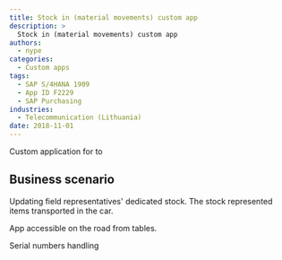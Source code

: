 ```yaml
---
title: Stock in (material movements) custom app
description: >
  Stock in (material movements) custom app
authors:
  - nype
categories:
  - Custom apps
tags:
  - SAP S/4HANA 1909
  - App ID F2229
  - SAP Purchasing
industries:
  - Telecommunication (Lithuania)
date: 2018-11-01
---
```


<!-- more -->

Custom application for  to 

## Business scenario

Updating field representatives' dedicated stock. The stock represented items transported in the car. 

App accessible on the road from tables.

Serial numbers handling






